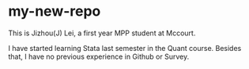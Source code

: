 # my-new-repo

This is Jizhou(J) Lei, a first year MPP student at Mccourt.

I have started learning Stata last semester in the Quant course. Besides that,  I have no previous experience in Github or Survey. 
